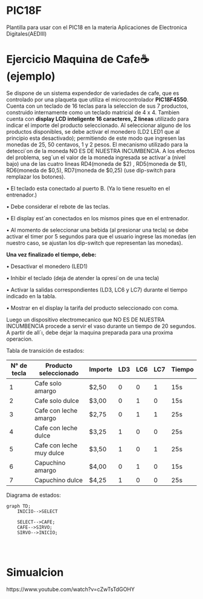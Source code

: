 # PIC18F
Plantilla para usar con el PIC18 en la materia Aplicaciones de Electronica Digitales(AEDIII)


# <strong> Ejercicio Maquina de Cafe☕ </strong> (ejemplo)
<p>
Se dispone de un sistema expendedor de variedades de cafe, que es controlado por una plaqueta
que utiliza el microcontrolador <strong>PIC18F4550</strong>. Cuenta con un teclado de 16 teclas para la
seleccion de sus 7 productos, construido internamente como un teclado matricial de 4 x 4.
Tambien cuenta con <strong>display LCD inteligente 16 caracteres, 2 lineas</strong> utilizado para indicar
el importe del producto seleccionado.
Al seleccionar alguno de los productos disponibles, se debe activar el monedero (LD2
LED1 que al principio esta desactivado); permitiendo de este modo que ingresen las monedas
de 25, 50 centavos, 1 y 2 pesos. El mecanismo utilizado para la detecci´on de la moneda NO ES
DE NUESTRA INCUMBENCIA. A los efectos del problema, seg´un el valor de la moneda
ingresada se activar´a (nivel bajo) una de las cuatro lineas RD4(moneda de $2) , RD5(moneda
de $1), RD6(moneda de $0,5), RD7(moneda de $0,25) (use dip-switch para remplazar los
botones).
</p>

<p>• El teclado esta conectado al puerto B. (Ya
lo tiene resuelto en el entrenador.)
</p>
<p>• Debe considerar el rebote de las teclas.</p>
<p>• El display est´an conectados en los mismos
pines que en el entrenador.
</p>
<p>• Al momento de seleccionar una bebida (al
presionar una tecla) se debe activar el timer por 5 segundos para que el usuario ingrese las monedas (en
nuestro caso, se ajustan los dip-switch que representan
las monedas).
</p>

<strong> Una vez finalizado el tiempo, debe: </strong>
<p>• Desactivar el monedero (LED1)</p>
<p>• Inhibir el teclado (deja de atender la opresi´on de una tecla)</p>
<p>• Activar la salidas correspondientes (LD3, LC6 y LC7) durante el tiempo indicado
en la tabla.</p>
<p>• Mostrar en el display la tarifa del producto seleccionado con coma.</p>

<p>Luego un dispositivo electromecanico que NO ES DE NUESTRA INCUMBENCIA procede a servir el vaso durante un tiempo de 20 segundos. A partir de all´ı, debe dejar
la maquina preparada para una proxima operacion.</p>

Tabla de transición de estados:

| N° de tecla | Producto seleccionado  | Importe  | LD3 | LC6  | LC7  | Tiempo |
| --- | --- | --- | --- | --- | --- | --- |
| 1  | Cafe solo amargo | $2,50  | 0 | 0 | 1 | 15s |
| 2 | Cafe solo dulce  | $3,00 | 0 | 1 | 0 | 15s |
| 3 | Cafe con leche amargo  | $2,75 | 0 | 1 | 1 | 25s |
| 4 | Cafe con leche dulce | $3,25  | 1 | 0 | 0 | 25s |
| 5 | Cafe con leche muy dulce | $3,50 | 1 | 0 | 1 | 25s |
| 6 | Capuchino amargo | $4,00 | 0 | 1 | 0 | 15s |
| 7 | Capuchino dulce | $4,25  | 1 | 0 | 0 | 25s |

Diagrama de estados:

```mermaid
graph TD;
    INICIO-->SELECT

    SELECT-->CAFE;
    CAFE-->SIRVO;
    SIRVO-->INICIO;

  
    

```
# <strong> Simualcion </strong>
<p>https://www.youtube.com/watch?v=cZwTsTdGOHY</p>
